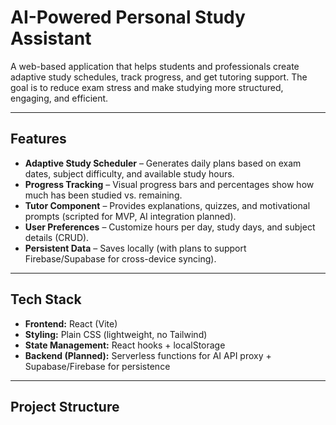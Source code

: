 #  AI-Powered Personal Study Assistant

A web-based application that helps students and professionals create adaptive study schedules, track progress, and get tutoring support. The goal is to reduce exam stress and make studying more structured, engaging, and efficient.  

---

##  Features
- **Adaptive Study Scheduler** – Generates daily plans based on exam dates, subject difficulty, and available study hours.  
- **Progress Tracking** – Visual progress bars and percentages show how much has been studied vs. remaining.  
- **Tutor Component** – Provides explanations, quizzes, and motivational prompts (scripted for MVP, AI integration planned).  
- **User Preferences** – Customize hours per day, study days, and subject details (CRUD).  
- **Persistent Data** – Saves locally (with plans to support Firebase/Supabase for cross-device syncing).  

---

##  Tech Stack
- **Frontend:** React (Vite)  
- **Styling:** Plain CSS (lightweight, no Tailwind)  
- **State Management:** React hooks + localStorage  
- **Backend (Planned):** Serverless functions for AI API proxy + Supabase/Firebase for persistence  

---

##  Project Structure
